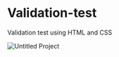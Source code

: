 # Validation-test
Validation test using HTML and CSS


![Untitled Project](https://user-images.githubusercontent.com/118932313/228679210-f71535d4-d1b6-47d2-83df-282b8b92d350.gif)
